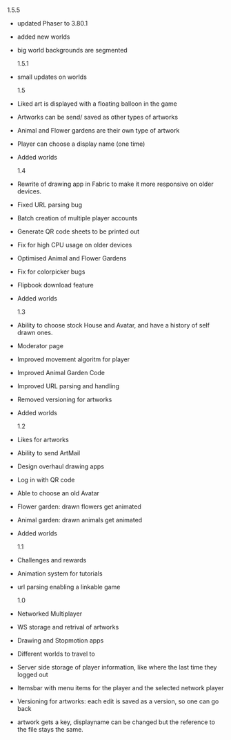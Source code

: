 1.5.5

- updated Phaser to 3.80.1
- added new worlds
- big world backgrounds are segmented

  1.5.1

- small updates on worlds

  1.5

- Liked art is displayed with a floating balloon in the game
- Artworks can be send/ saved as other types of artworks
- Animal and Flower gardens are their own type of artwork
- Player can choose a display name (one time)
- Added worlds

  1.4

- Rewrite of drawing app in Fabric to make it more responsive on older devices.
- Fixed URL parsing bug
- Batch creation of multiple player accounts
- Generate QR code sheets to be printed out
- Fix for high CPU usage on older devices
- Optimised Animal and Flower Gardens
- Fix for colorpicker bugs
- Flipbook download feature
- Added worlds

  1.3

- Ability to choose stock House and Avatar, and have a history of self drawn ones.
- Moderator page
- Improved movement algoritm for player
- Improved Animal Garden Code
- Improved URL parsing and handling
- Removed versioning for artworks
- Added worlds

  1.2

- Likes for artworks
- Ability to send ArtMail
- Design overhaul drawing apps
- Log in with QR code
- Able to choose an old Avatar
- Flower garden: drawn flowers get animated
- Animal garden: drawn animals get animated
- Added worlds

  1.1

- Challenges and rewards
- Animation system for tutorials
- url parsing enabling a linkable game

  1.0

- Networked Multiplayer
- WS storage and retrival of artworks
- Drawing and Stopmotion apps
- Different worlds to travel to
- Server side storage of player information, like where the last time they logged out
- Itemsbar with menu items for the player and the selected network player
- Versioning for artworks: each edit is saved as a version, so one can go back
- artwork gets a key, displayname can be changed but the reference to the file stays the same.
